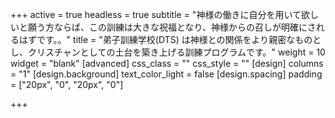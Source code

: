+++
active = true
headless = true
subtitle = "神様の働きに自分を用いて欲しいと願う方ならば、この訓練は大きな祝福となり、神様からの召しが明確にされるはずです。。"
title = "弟子訓練学校(DTS) は神様との関係をより親密なものとし、クリスチャンとしての土台を築き上げる訓練プログラムです。"
weight = 10
widget = "blank"
[advanced]
css_class = ""
css_style = ""
[design]
columns = "1"
[design.background]
text_color_light = false
[design.spacing]
padding = ["20px", "0", "20px", "0"]

+++
